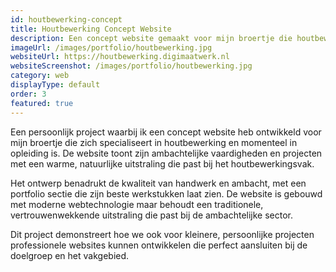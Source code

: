 ```yaml
---
id: houtbewerking-concept
title: Houtbewerking Concept Website
description: Een concept website gemaakt voor mijn broertje die houtbewerker in opleiding is
imageUrl: /images/portfolio/houtbewerking.jpg
websiteUrl: https://houtbewerking.digimaatwerk.nl
websiteScreenshot: /images/portfolio/houtbewerking.jpg
category: web
displayType: default
order: 3
featured: true
---
```


Een persoonlijk project waarbij ik een concept website heb ontwikkeld voor mijn broertje die zich specialiseert in houtbewerking en momenteel in opleiding is. De website toont zijn ambachtelijke vaardigheden en projecten met een warme, natuurlijke uitstraling die past bij het houtbewerkingsvak.

Het ontwerp benadrukt de kwaliteit van handwerk en ambacht, met een portfolio sectie die zijn beste werkstukken laat zien. De website is gebouwd met moderne webtechnologie maar behoudt een traditionele, vertrouwenwekkende uitstraling die past bij de ambachtelijke sector.

Dit project demonstreert hoe we ook voor kleinere, persoonlijke projecten professionele websites kunnen ontwikkelen die perfect aansluiten bij de doelgroep en het vakgebied.